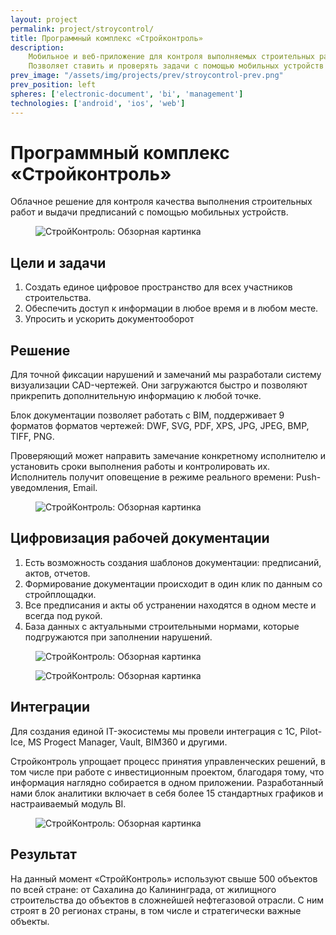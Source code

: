 ```yaml
---
layout: project
permalink: project/stroycontrol/
title: Программный комплекс «Стройконтроль»
description:
    Мобильное и веб-приложение для контроля выполняемых строительных работ.
    Позволяет ставить и проверять задачи с помощью мобильных устройств в реальном времени
prev_image: "/assets/img/projects/prev/stroycontrol-prev.png"
prev_position: left
spheres: ['electronic-document', 'bi', 'management']
technologies: ['android', 'ios', 'web']
---
```


# Программный комплекс «Стройконтроль»

Облачное решение для контроля качества выполнения строительных работ и выдачи предписаний с помощью мобильных устройств.

<figure>
    <img src="{{ site.baseurl }}/assets/img/projects/stroycontrol/stroycontrol-1-overview.png" alt="СтройКонтроль: Обзорная картинка"/>
</figure>

## Цели и задачи

1. Создать единое цифровое пространство для всех участников строительства.
2. Обеспечить доступ к информации в любое время и в любом месте.
3. Упросить и ускорить документооборот

## Решение

Для точной фиксации нарушений и замечаний мы разработали систему визуализации CAD-чертежей. Они загружаются быстро и позволяют прикрепить дополнительную информацию к любой точке.

Блок документации позволяет работать с BIM, поддерживает 9 форматов форматов чертежей: DWF, SVG, PDF, XPS, JPG, JPEG, BMP, TIFF, PNG.

Проверяющий может направить замечание конкретному исполнителю и установить сроки выполнения работы и контролировать их. Исполнитель получит оповещение в режиме реального времени: Push-уведомления, Email.

<figure>
    <img src="{{ site.baseurl }}/assets/img/projects/stroycontrol/stroycontrol-2-cad.png" alt="СтройКонтроль: Обзорная картинка"/>
</figure>

## Цифровизация рабочей документации

1. Есть возможность создания шаблонов документации: предписаний, актов, отчетов.
2. Формирование документации происходит в один клик по данным со стройплощадки.
3. Все предписания и акты об устранении находятся в одном месте и всегда под рукой.
4. База данных с актуальными строительными нормами, которые подгружаются при заполнении нарушений.

<figure>
    <img src="{{ site.baseurl }}/assets/img/projects/stroycontrol/stroycontrol-3-issue-1.png" alt="СтройКонтроль: Обзорная картинка"/>
</figure>

<figure>
    <img src="{{ site.baseurl }}/assets/img/projects/stroycontrol/stroycontrol-3-issue-2.png" alt="СтройКонтроль: Обзорная картинка"/>
</figure>

## Интеграции

Для создания единой IT-экосистемы мы провели интеграция с 1C, Pilot-Ice, MS Progect Manager, Vault, BIM360 и другими.  

Стройконтроль упрощает процесс принятия управленческих решений, в том числе при работе с инвестиционным проектом, благодаря тому, что информация наглядно собирается в одном приложении. Разработанный нами блок аналитики включает в себя более 15 стандартных графиков и настраиваемый модуль BI.

<figure>
    <img src="{{ site.baseurl }}/assets/img/projects/stroycontrol/stroycontrol-4-analytics.png" alt="СтройКонтроль: Обзорная картинка"/>
</figure>

## Результат

На данный момент «СтройКонтроль» используют свыше 500 объектов по всей стране: от Сахалина до Калининграда, от жилищного строительства до объектов в сложнейшей нефтегазовой отрасли. С ним строят в 20 регионах страны, в том числе и стратегически важные объекты.
